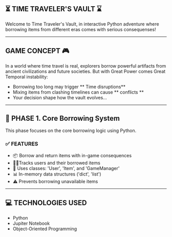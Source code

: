 ##  ⏳ TIME TRAVELER'S VAULT ⌛️

Welcome to Time Traveler's Vault, in interactive Python adventure where borrowing items from different eras comes with serious consequenses!

---

## GAME CONCEPT 🎮

In a world where time travel is real, explorers borrow powerful artifacts from ancient civilizations and future societies.
But with Great Power comes Great Temporal instability:

- Borrowing too long may trigger ** Time disruptions**
- Mixing items from clashing timelines can cause ** conflicts **
- Your decision shape how the vault evolves...

---

## 🎯 PHASE 1. Core Borrowing System

This phase focuses on the core borrowing logic using Python.

### ✅ FEATURES

- 📦 Borrow and return items with in-game consequences
- 🧍🏼Tracks users and their borrowed items
- 🧠 Uses classes: 'User', 'Item', and 'GameManager' 
- 📊 In-memory data structures ('dict', 'list')
- ⚠️ Prevents borrowing unavailable items


---
## 💻 TECHNOLOGIES USED

- Python
- Jupiter Notebook
- Object-Oriented Programming
